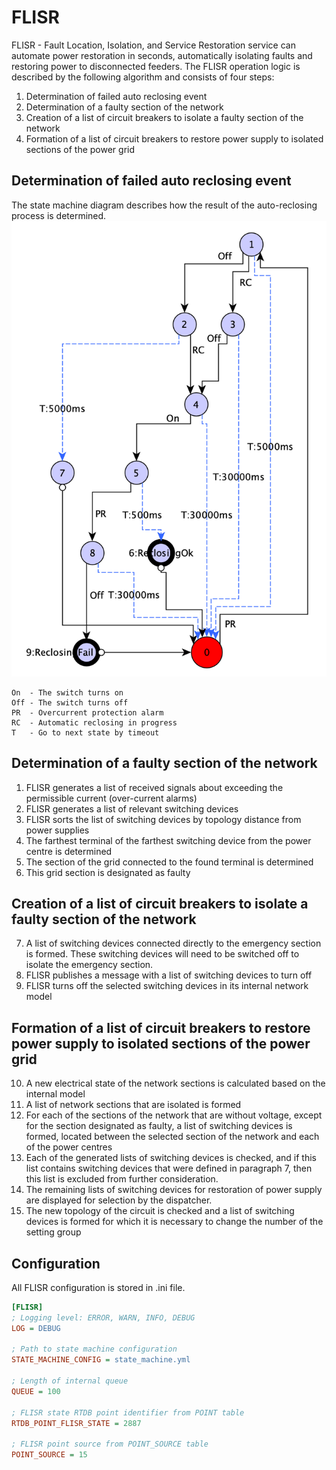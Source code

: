# FLISR

FLISR - Fault Location, Isolation, and Service Restoration service can automate power restoration in seconds,
automatically isolating faults and restoring power to disconnected feeders.
The FLISR operation logic is described by the following algorithm and consists of four steps:
1. Determination of failed auto reclosing event
2. Determination of a faulty section of the network
3. Creation of a list of circuit breakers to isolate a faulty section of the network
4. Formation of a list of circuit breakers to restore power supply to isolated sections of the power grid
## Determination of failed auto reclosing event
The state machine diagram describes how the result of the auto-reclosing process is determined.
![State machine diagram](assets/StateMachineDiagram.png)
```
On  - The switch turns on
Off - The switch turns off
PR  - Overcurrent protection alarm
RC  - Automatic reclosing in progress
T   - Go to next state by timeout
```
## Determination of a faulty section of the network
1. FLISR generates a list of received signals about exceeding the permissible current (over-current alarms)
2. FLISR generates a list of relevant switching devices
3. FLISR sorts the list of switching devices by topology distance from power supplies
4. The farthest terminal of the farthest switching device from the power centre is determined
5. The section of the grid connected to the found terminal is determined
6. This grid section is designated as faulty
## Creation of a list of circuit breakers to isolate a faulty section of the network
7. A list of switching devices connected directly to the emergency section is formed. These switching devices will need to be switched off to isolate the emergency section.
8. FLISR publishes a message with a list of switching devices to turn off
9. FLISR turns off the selected switching devices in its internal network model
## Formation of a list of circuit breakers to restore power supply to isolated sections of the power grid
10. A new electrical state of the network sections is calculated based on the internal model
11. A list of network sections that are isolated is formed
12. For each of the sections of the network that are without voltage, except for the section designated as faulty, a list of switching devices is formed, located between the selected section of the network and each of the power centres
13. Each of the generated lists of switching devices is checked, and if this list contains switching devices that were defined in paragraph 7, then this list is excluded from further consideration.
14. The remaining lists of switching devices for restoration of power supply are displayed for selection by the dispatcher.
15. The new topology of the circuit is checked and a list of switching devices is formed for which it is necessary to change the number of the setting group


## Configuration 
All FLISR configuration is stored in .ini file.
```ini
[FLISR]
; Logging level: ERROR, WARN, INFO, DEBUG
LOG = DEBUG

; Path to state machine configuration
STATE_MACHINE_CONFIG = state_machine.yml

; Length of internal queue
QUEUE = 100

; FLISR state RTDB point identifier from POINT table
RTDB_POINT_FLISR_STATE = 2887

; FLISR point source from POINT_SOURCE table
POINT_SOURCE = 15
```
